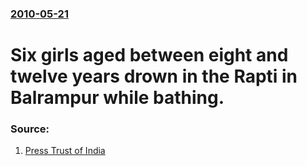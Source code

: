 ### [2010-05-21](/news/2010/05/21/index.md)

# Six girls aged between eight and twelve years drown in the Rapti in Balrampur while bathing. 




### Source:

1. [Press Trust of India](http://www.ptinews.com/news/663358_Six-girls-aged-8-12-years-drown-in-Balrampur-district)

